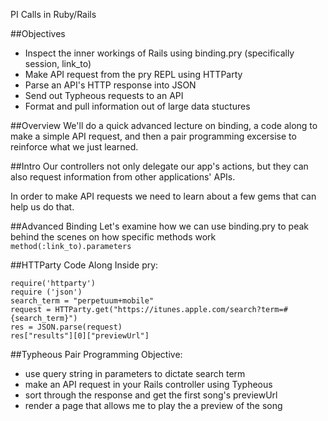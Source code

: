 PI Calls in Ruby/Rails

##Objectives
* Inspect the inner workings of Rails using binding.pry (specifically session, link_to)
* Make API request from the pry REPL using HTTParty
* Parse an API's HTTP response into JSON
* Send out Typheous requests to an API
* Format and pull information out of large data stuctures
    
        
##Overview
        We'll do a quick advanced lecture on binding, a code along to make a simple API request, and then a pair programming excersise to reinforce what we just learned.

##Intro
Our controllers not only delegate our app's actions, but they can also request information from other applications' APIs.

In order to make API requests we need to learn about a few gems that can help us do that.

##Advanced Binding
Let's examine how we can use binding.pry to peak behind the scenes on how specific methods work
`method(:link_to).parameters`

##HTTParty Code Along
Inside pry:

```
require('httparty')
require ('json')
search_term = "perpetuum+mobile"
request = HTTParty.get("https://itunes.apple.com/search?term=#{search_term}")
res = JSON.parse(request)
res["results"][0]["previewUrl"]
```


##Typheous Pair Programming
Objective:

* use query string in parameters to dictate search term
* make an API request in your Rails controller using Typheous
* sort through the response and get the first song's previewUrl
* render a page that allows me to play the a preview of the song




